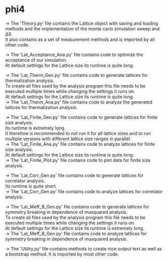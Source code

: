 # phi4

-> The 'Theory.py' file contains the Lattice object with saving and loading methods and the implementation of the monte carlo simulation sweep and $\Delta S$. \
    It also contains as a set of measurement methods and is imported by all other code.

-> The 'Lat_Acceptance_Ana.py' file contains code to optimize the acceptance of our simulation. \
    At default settings for the Lattice size its runtime is quite long.

-> The 'Lat_Therm_Gen.py' file contains code to generate lattices for thermalization analysis. \
    To create all files used by the analysis program this file needs to be executed multiple times while changing the settings it runs on. \
    At default settings for the Lattice size its runtime is quite long. \
-> The 'Lat_Therm_Ana.py' file contains code to analyze the generated lattices for thermalization analysis.

-> The 'Lat_Finite_Gen.py' file contains code to generate lattices for finite size analysis. \
    Its runtime is extremely long. \
    It therefore is recommended to not run it for all lattice sizes and to run multiple versions with different lattice size ranges in parallel. \
-> The 'Lat_Finite_Ana.py' file contains code to analyze lattices for finite size analysis. \
    At default settings for the Lattice size its runtime is quite long. \
-> The 'Lat_Finite_Plot.py' file contains code to plot data for finite size analysis.

-> The 'Lat_Corr_Gen.py' file contains code to generate lattices for correlator analysis. \
    Its runtime is quite short. \
-> The 'Lat_Corr_Gen.py' file contains code to analyze lattices for correlator analysis.

-> The 'Lat_Meff_B_Gen.py' file contains code to generate lattices for symmetry breaking in dependence of musquared analysis. \
    To create all files used by the analysis program this file needs to be executed multiple times while changing the settings it runs on. \
    At default settings for the Lattice size its runtime is extremely long. \
-> The 'Lat_Meff_B_Gen.py' file contains code to analyze lattices for symmetry breaking in dependence of musquared analysis.

-> The 'Utility.py' file contains methods to create nice output text as well as a bootstrap method. It is imported by most other code.
